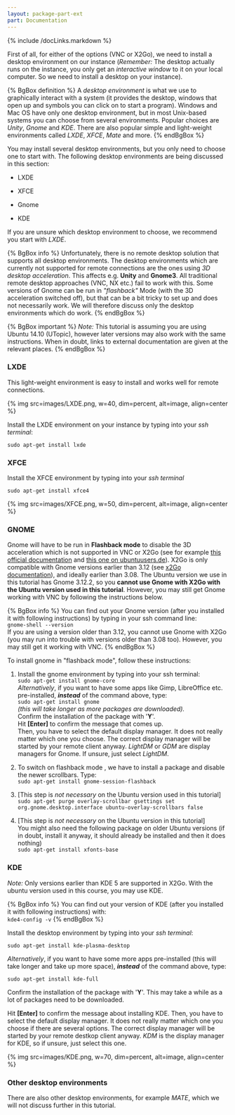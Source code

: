 ```yaml
---
layout: package-part-ext
part: Documentation
---
```

{% include /docLinks.markdown %}


First of all, for either of the options (VNC or X2Go), we need to install a desktop environment on our instance (*Remember:* The desktop actually runs on the instance, you only get an *interactive window* to it on your local computer. So we need to install a desktop on your instance). 

{% BgBox definition %}
A *desktop environment* is what we use to graphically interact with a system (it provides the desktop, windows that open up and symbols you can click on to start a program). Windows and Mac OS have only one desktop environment, but in most Unix-based systems you can choose from several environments. Popular choices are *Unity*, *Gnome* and *KDE*. There are also popular simple and light-weight environments called *LXDE*, *XFCE*, *Mate* and more.
{% endBgBox %}

You may install several desktop environments, but you only need to choose one to start with.
The following desktop environments are being discussed in this section:

* LXDE

* XFCE

* Gnome

* KDE

If you are unsure which desktop environment to choose, we recommend you start with *LXDE*.

{% BgBox info %}
Unfortunately, there is no remote desktop solution that supports all desktop environments. The desktop environments which are currently not supported for remote connections are the ones using *3D desktop acceleration*. This affects e.g. **Unity** and **Gnome3**. All traditional remote desktop approaches (VNC, NX etc.) fail to work with this. Some versions of Gnome can be run in *"flashback"* Mode (with the 3D acceleration switched off), but that can be a bit tricky to set up and does not necessarily work. We will therefore discuss only the desktop environments which do work. 
{% endBgBox %}


{% BgBox important %}
*Note:* This tutorial is assuming you are using Ubuntu 14.10 (UTopic), however later versions may also work with the same instructions. When in doubt, links to external documentation are given at the relevant places.
{% endBgBox %}

### LXDE

This light-weight environment is easy to install and works well for remote connections.

{% img src=images/LXDE.png, w=40, dim=percent, alt=image, align=center %}

Install the LXDE environment on your instance by typing into your *ssh terminal*:

```sudo apt-get install lxde```

### XFCE

Install the XFCE environment by typing into your *ssh terminal*

```sudo apt-get install xfce4```

{% img src=images/XFCE.png, w=50, dim=percent, alt=image, align=center %}

### GNOME

Gnome will have to be run in **Flashback mode** to disable the 3D acceleration which is not supported in VNC or X2Go (see for example [this official documentation](https://wiki.gnome.org/Projects/GnomeFlashback) and [this one on ubuntuusers.de](http://wiki.ubuntuusers.de/GNOME_Flashback)).  X2Go is only compatible with Gnome versions earlier than 3.12 (see [x2Go documentation](http://wiki.x2go.org/doku.php/doc:de-compat)), and ideally earlier than 3.08. The Ubuntu version we use in this tutorial has Gnome 3.12.2, so you **cannot use Gnome with X2Go with the Ubuntu version used in this tutorial**. However, you may still get Gnome working with VNC by following the instructions below.

{% BgBox info %}
You can find out your Gnome version (after you installed it with following instructions) by typing in your ssh command line:  
```gnome-shell --version```    
If you are using a version older than 3.12, you cannot use Gnome with X2Go (you may run into trouble with versions older than 3.08 too). However, you may still get it working with VNC.
{% endBgBox %}

To install gnome in "flashback mode", follow these instructions:

1. Install the gnome environment by typing into your ssh terminal:    
    ```sudo apt-get install gnome-core```    
    *Alternatively*, if you want to have some apps like Gimp, LibreOffice etc. pre-installed, ***instead*** of the command above, type:    
    ```sudo apt-get install gnome```     
    *(this will take longer as more packages are downloaded).*    
    Confirm the installation of the package with '**Y**'.    
    Hit **[Enter]** to confirm the message that comes up.     
    Then, you have to select the default display manager. It does not really matter which one you choose. The correct display manager will be started by your remote client anyway. *LightDM* or *GDM* are display managers for Gnome. If unsure, just select *LightDM*.

2. To switch on flashback mode , we have to install a package and disable the newer scrollbars. Type:     
     ```sudo apt-get install gnome-session-flashback```

3. [This step is *not necessary* on the Ubuntu version used in this tutorial]    
    ```sudo apt-get purge overlay-scrollbar gsettings set org.gnome.desktop.interface ubuntu-overlay-scrollbars false```

4. [This step is *not necessary* on the Ubuntu version in this tutorial]    
    You might also need the following package on older Ubuntu versions (if in doubt, install it anyway, it should already be installed and then it does nothing)    
    ```sudo apt-get install xfonts-base```

### KDE

*Note:* Only versions earlier than KDE 5 are supported in X2Go. With the ubuntu version used in this course, you may use KDE.

{% BgBox info %}
You can find out your version of KDE (after you installed it with following instructions) with:    
     ```kde4-config -v```
{% endBgBox %}

Install the desktop environment by typing into your *ssh terminal*:

```sudo apt-get install kde-plasma-desktop```

*Alternatively*, if you want to have some more apps pre-installed (this will take longer and take up more space), ***instead*** of the command above, type:

```sudo apt-get install kde-full```

Confirm the installation of the package with '**Y**'. This may take a while as a lot of packages need to be downloaded.

Hit **[Enter]** to confirm the message about installing KDE. Then, you have to select the default display manager. It does not really matter which one you choose if there are several options. The correct display manager will be started by your remote destkop client anyway. *KDM* is the display manager for KDE, so if unsure, just select this one.


{% img src=images/KDE.png, w=70, dim=percent, alt=image, align=center %}


### Other desktop environments

There are also other desktop environments, for example *MATE*, which we will not discuss further in this tutorial.


